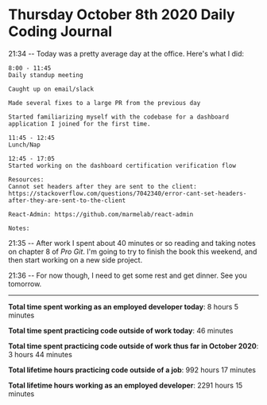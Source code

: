 # Thursday October 8th 2020 Daily Coding Journal

21:34 -- Today was a pretty average day at the office. Here's what I did:

```
8:00 - 11:45
Daily standup meeting

Caught up on email/slack

Made several fixes to a large PR from the previous day

Started familiarizing myself with the codebase for a dashboard application I joined for the first time.

11:45 - 12:45
Lunch/Nap

12:45 - 17:05
Started working on the dashboard certification verification flow

Resources:
Cannot set headers after they are sent to the client:
https://stackoverflow.com/questions/7042340/error-cant-set-headers-after-they-are-sent-to-the-client

React-Admin: https://github.com/marmelab/react-admin

Notes:
```

21:35 -- After work I spent about 40 minutes or so reading and taking notes on chapter 8 of _Pro Git_. I'm going to try to finish the book this weekend, and then start working on a new side project.

21:36 -- For now though, I need to get some rest and get dinner. See you tomorrow.

---

**Total time spent working as an employed developer today**: 8 hours 5 minutes

**Total time spent practicing code outside of work today**: 46 minutes

**Total time spent practicing code outside of work thus far in October 2020**: 3 hours 44 minutes

**Total lifetime hours practicing code outside of a job**: 992 hours 17 minutes

**Total lifetime hours working as an employed developer**: 2291 hours 15 minutes
